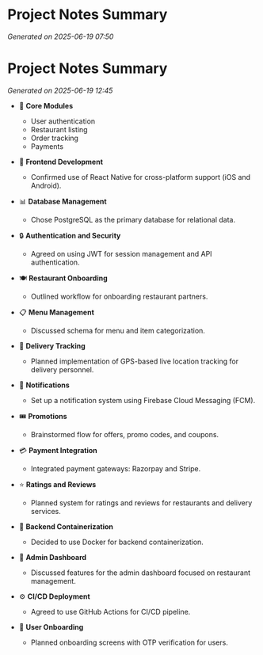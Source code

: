 # Project Notes Summary

*Generated on 2025-06-19 07:50*

# Project Notes Summary

*Generated on 2025-06-19 12:45*

- 📌 **Core Modules**
  - User authentication
  - Restaurant listing
  - Order tracking
  - Payments

- 📱 **Frontend Development**
  - Confirmed use of React Native for cross-platform support (iOS and Android).

- 📊 **Database Management**
  - Chose PostgreSQL as the primary database for relational data.

- 🔒 **Authentication and Security**
  - Agreed on using JWT for session management and API authentication.

- 🍽️ **Restaurant Onboarding**
  - Outlined workflow for onboarding restaurant partners.

- 📋 **Menu Management**
  - Discussed schema for menu and item categorization.

- 🚚 **Delivery Tracking**
  - Planned implementation of GPS-based live location tracking for delivery personnel.

- 📲 **Notifications**
  - Set up a notification system using Firebase Cloud Messaging (FCM).

- 🎟️ **Promotions**
  - Brainstormed flow for offers, promo codes, and coupons.

- 💳 **Payment Integration**
  - Integrated payment gateways: Razorpay and Stripe.

- ⭐ **Ratings and Reviews**
  - Planned system for ratings and reviews for restaurants and delivery services.

- 🐳 **Backend Containerization**
  - Decided to use Docker for backend containerization.

- 🏢 **Admin Dashboard**
  - Discussed features for the admin dashboard focused on restaurant management.

- ⚙️ **CI/CD Deployment**
  - Agreed to use GitHub Actions for CI/CD pipeline.

- 👥 **User Onboarding**
  - Planned onboarding screens with OTP verification for users.